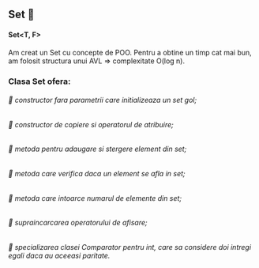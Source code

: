 ## Set 🔨
#### Set<T, F>
Am creat un Set cu concepte de POO. Pentru a obtine un timp cat mai bun, am folosit structura unui AVL => complexitate O(log n). 
### Clasa Set ofera: 
###### 🎨 constructor fara parametrii care initializeaza un set gol;
###### 🎨 constructor de copiere si operatorul de atribuire;
###### 🎨 metoda pentru adaugare si stergere element din set;
###### 🎨 metoda care verifica daca un element se afla in set;
###### 🎨 metoda care intoarce numarul de elemente din set;
###### 🎨 supraincarcarea operatorului de afisare;
###### 🎨 specializarea clasei Comparator pentru int,  care sa considere doi intregi egali daca au aceeasi paritate.
